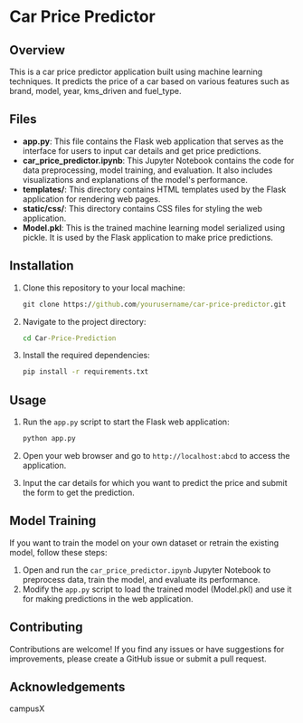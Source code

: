 # Car Price Predictor

## Overview

This is a car price predictor application built using machine learning techniques. It predicts the price of a car based on various features such as brand, model, year, kms_driven and fuel_type.

## Files

- **app.py**: This file contains the Flask web application that serves as the interface for users to input car details and get price predictions.
- **car_price_predictor.ipynb**: This Jupyter Notebook contains the code for data preprocessing, model training, and evaluation. It also includes visualizations and explanations of the model's performance.
- **templates/**: This directory contains HTML templates used by the Flask application for rendering web pages.
- **static/css/**: This directory contains CSS files for styling the web application.
- **Model.pkl**: This is the trained machine learning model serialized using pickle. It is used by the Flask application to make price predictions.

## Installation

1. Clone this repository to your local machine:

    ```cmd
    git clone https://github.com/yourusername/car-price-predictor.git
    ```

2. Navigate to the project directory:

    ```cmd
    cd Car-Price-Prediction
    ```

3. Install the required dependencies:

    ```cmd
    pip install -r requirements.txt
    ```

## Usage

1. Run the `app.py` script to start the Flask web application:

    ```cmd
    python app.py
    ```

2. Open your web browser and go to `http://localhost:abcd` to access the application.
3. Input the car details for which you want to predict the price and submit the form to get the prediction.

## Model Training

If you want to train the model on your own dataset or retrain the existing model, follow these steps:

1. Open and run the `car_price_predictor.ipynb` Jupyter Notebook to preprocess data, train the model, and evaluate its performance.
2. Modify the `app.py` script to load the trained model (Model.pkl) and use it for making predictions in the web application.

## Contributing

Contributions are welcome! If you find any issues or have suggestions for improvements, please create a GitHub issue or submit a pull request.

## Acknowledgements

campusX
